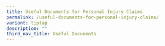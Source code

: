 ```yaml
---
title: Useful Documents for Personal Injury Claims
permalink: /useful-documents-for-personal-injury-claims/
variant: tiptap
description: ""
third_nav_title: Useful Documents
---
```

